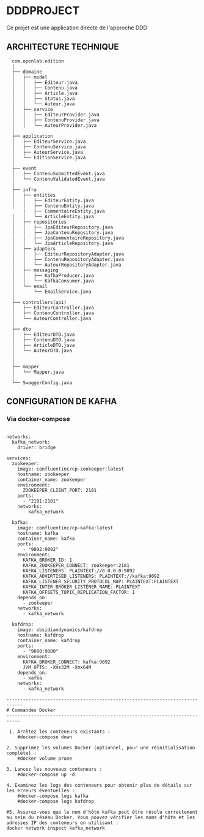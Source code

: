 # DDDPROJECT

Ce projet est une application directe de l'approche DDD

## ARCHITECTURE TECHNIQUE 

      com.openlab.edition
      │
      ├── domaine
      │   ├── model
      │   │   ├── Editeur.java
      │   │   ├── Contenu.java
      │   │   ├── Article.java
      │   │   ├── Status.java
      │   │   └── Auteur.java
      │   ├── service
      │   │   ├── EditeurProvider.java
      │   │   ├── ContenuProvider.java
      │   │   └── AuteurProvider.java
      │
      ├── application
      │   ├── EditeurService.java
      │   ├── ContenuService.java
      │   ├── AuteurService.java
      │   └── EditionService.java
      │
      ├── event
      │   ├── ContenuSubmittedEvent.java
      │   └── ContenuValidatedEvent.java
      |
      ├── infra
      │   ├── entities
      │   │   ├── EditeurEntity.java
      │   │   ├── ContenuEntity.java
          |   ├── CommentaireEntity.java
      │   │   └── ArticleEntity.java
      │   ├── repositories
      │   │   ├── JpaEditeurRepository.java
      │   │   ├── JpaContenuRepository.java
      |   |   ├── JpaCommentaireRepository.java
      │   │   └── JpaArticleRepository.java
      │   ├── adapters
      │   │   ├── EditeurRepositoryAdapter.java
      │   │   ├── ContenuRepositoryAdapter.java
      │   │   └── AuteurRepositoryAdapter.java
      │   ├── messaging
      │   │   ├── KafkaProducer.java
      │   │   └── KafkaConsumer.java
      │   └── email
      │       └── EmailService.java
      │
      ├── controllers(api)
      │   ├── EditeurController.java
      │   ├── ContenuController.java
      │   └── AuteurController.java
      │
      ├── dto
      │   ├── EditeurDTO.java
      │   ├── ContenuDTO.java
      │   ├── ArticleDTO.java
      │   └── AuteurDTO.java
      │
      │
      ├── mapper
      │   └── Mapper.java
      │
      └── SwaggerConfig.java

## CONFIGURATION DE KAFHA ##
### Via docker-compose ###

```version: '3.8'

networks:
  kafka_network:
    driver: bridge

services:
  zookeeper:
    image: confluentinc/cp-zookeeper:latest
    hostname: zookeeper
    container_name: zookeeper
    environment:
      ZOOKEEPER_CLIENT_PORT: 2181
    ports:
      - "2181:2181"
    networks:
      - kafka_network

  kafka:
    image: confluentinc/cp-kafka:latest
    hostname: kafka
    container_name: kafka
    ports:
      - "9092:9092"
    environment:
      KAFKA_BROKER_ID: 1
      KAFKA_ZOOKEEPER_CONNECT: zookeeper:2181
      KAFKA_LISTENERS: PLAINTEXT://0.0.0.0:9092
      KAFKA_ADVERTISED_LISTENERS: PLAINTEXT://kafka:9092
      KAFKA_LISTENER_SECURITY_PROTOCOL_MAP: PLAINTEXT:PLAINTEXT
      KAFKA_INTER_BROKER_LISTENER_NAME: PLAINTEXT
      KAFKA_OFFSETS_TOPIC_REPLICATION_FACTOR: 1
    depends_on:
      - zookeeper
    networks:
      - kafka_network

  kafdrop:
    image: obsidiandynamics/kafdrop
    hostname: kafdrop
    container_name: kafdrop
    ports:
      - "9000:9000"
    environment:
      KAFKA_BROKER_CONNECT: kafka:9092
      JVM_OPTS: -Xms32M -Xmx64M
    depends_on:
      - kafka
    networks:
      - kafka_network

----------------------------------------------------------------------------
# Commandes Docker
---------------------------------------------------------------------------

 1. Arrêtez les conteneurs existants :
    #docker-compose down
    
2. Supprimez les volumes Docker (optionnel, pour une réinitialisation complète) :
    #docker volume prune
    
3. Lancez les nouveaux conteneurs :
    #docker-compose up -d
    
4. Examinez les logs des conteneurs pour obtenir plus de détails sur les erreurs éventuelles :
    #docker-compose logs kafka
    #docker-compose logs kafdrop
    
#5. Assurez-vous que le nom d'hôte kafka peut être résolu correctement au sein du réseau Docker. Vous pouvez vérifier les noms d'hôte et les adresses IP des conteneurs en utilisant :
docker network inspect kafka_network



